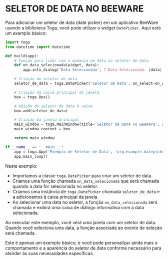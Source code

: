 # SELETOR DE DATA NO BEEWARE
Para adicionar um seletor de data (date picker) em um aplicativo BeeWare usando a biblioteca Toga, você pode utilizar o widget `DatePicker`. Aqui está um exemplo básico:

```python
import toga
from datetime import datetime

def build(app):
    # Função para lidar com a mudança de data no seletor de data
    def on_data_selecionada(widget, data):
        app.info_dialog('Data Selecionada', f'Data Selecionada: {data}')

    # Criação do seletor de data
    seletor_de_data = toga.DatePicker('Seletor de Data', on_select=on_data_selecionada)

    # Criação da caixa principal da janela
    box = toga.Box()

    # Adição do seletor de data à caixa
    box.add(seletor_de_data)

    # Criação da janela principal
    main_window = toga.MainWindow(title='Seletor de Data no BeeWare', size=(300, 200))
    main_window.content = box

    return main_window

if __name__ == '__main__':
    app = toga.App('Exemplo de Seletor de Data', 'org.example.datepickerexample', startup=build)
    app.main_loop()
```

Neste exemplo:

- Importamos a classe `toga.DatePicker` para criar um seletor de data.
- Criamos uma função chamada `on_data_selecionada` que será chamada quando a data for selecionada no seletor.
- Criamos uma instância de `toga.DatePicker` chamada `seletor_de_data` e a adicionamos à caixa principal da janela.
- Ao selecionar uma data no seletor, a função `on_data_selecionada` será chamada e exibirá uma caixa de diálogo informativa com a data selecionada.

Ao executar este exemplo, você verá uma janela com um seletor de data. Quando você seleciona uma data, a função associada ao evento de seleção será chamada.

Este é apenas um exemplo básico, e você pode personalizar ainda mais o comportamento e a aparência do seletor de data conforme necessário para atender às suas necessidades específicas.